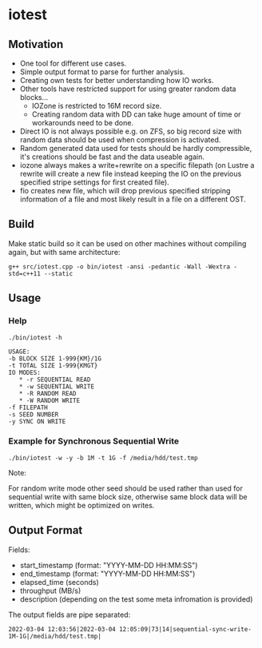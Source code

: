 # iotest

## Motivation

* One tool for different use cases.
* Simple output format to parse for further analysis.
* Creating own tests for better understanding how IO works.
* Other tools have restricted support for using greater random data blocks...
  * IOZone is restricted to 16M record size.
  * Creating random data with DD can take huge amount of time or workarounds need to be done.
* Direct IO is not always possible e.g. on ZFS, so big record size with random data should be used when compression is activated.
* Random generated data used for tests should be hardly compressible, it's creations should be fast and the data useable again.
* iozone always makes a write+rewrite on a specific filepath (on Lustre a rewrite will create a new file instead keeping the IO on the previous specified stripe settings for first created file).
* fio creates new file, which will drop previous specified stripping information of a file and most likely result in a file on a different OST. 

## Build

Make static build so it can be used on other machines without compiling again, but with same architecture:

`g++ src/iotest.cpp -o bin/iotest -ansi -pedantic -Wall -Wextra -std=c++11 --static`

## Usage

### Help

`./bin/iotest -h`

```
USAGE:
-b BLOCK SIZE 1-999{KM}/1G
-t TOTAL SIZE 1-999{KMGT}
IO MODES:
   * -r SEQUENTIAL READ
   * -w SEQUENTIAL WRITE
   * -R RANDOM READ
   * -W RANDOM WRITE
-f FILEPATH
-s SEED NUMBER
-y SYNC ON WRITE
```

### Example for Synchronous Sequential Write

`./bin/iotest -w -y -b 1M -t 1G -f /media/hdd/test.tmp`

Note:

For random write mode other seed should be used rather than used for sequential write with same block size,
otherwise same block data will be written, which might be optimized on writes.

## Output Format

Fields:
* start\_timestamp (format: "YYYY-MM-DD HH:MM:SS")
* end\_timestamp (format: "YYYY-MM-DD HH:MM:SS")
* elapsed\_time (seconds)
* throughput (MB/s)
* description (depending on the test some meta infromation is provided)

The output fields are pipe separated:

```
2022-03-04 12:03:56|2022-03-04 12:05:09|73|14|sequential-sync-write-1M-1G|/media/hdd/test.tmp|
```
